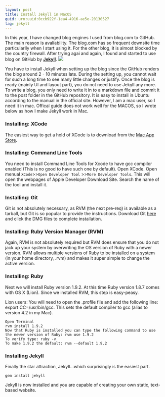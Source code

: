 ```yaml
---
layout: post
title: Install Jekyll in MacOS
guid: urn:uuid:0ccb922f-1ea4-4916-ae5e-20130527
tag: jekyll
---
```

In this year, I have changed blog engines I used from blog.com to GitHub. The main reason is avaliability. The blog.com has so frequent downsite time particularlly when I start using it. For the other blog, it is almost blocked by the country firewall. After trying agai and again, I found and started to use blog on GitHub by __[Jekyll](http://jekyllrb.com/)__. ![](http://jekyllrb.com/img/logo-2x.png)

You have to install Jekyll when setting up the blog since the GitHub renders the blog around 2 - 10 minutes late. During the setting up, you cannot wait for such a long time to see many little changes or justify. Once the blog is ready (mainly UI and layout part), you do not need to use Jekyll any more. To write a blog, you only need to write it in to a markdown file and commit it to the post folder in the GitHub repository. It is easy to install in Ubuntu according to the manual in the official site. However, I am a mac user, so I need it in mac. Offical guide does not work well for the MACOS, so I wrote below as how I make Jekyll work in Mac.
<br>
### Installing: XCode
The easiest way to get a hold of XCode is to download from the [Mac App Store](http://itunes.apple.com/us/app/xcode/id448457090?mt=12).
### Installing: Command Line Tools
You need to install Command Line Tools for Xcode to have gcc compilor enabled (This is no good to have such one by default). Open XCode. Open menual `XCode`>>`Open Developer Tool` >>`More Developer Tools`. This will open the webpages of Apple Developer Download Site. Search the name of the tool and install it.

### Installing: Git
Git is not absolutely necessary, as RVM (the next pre-req) is available as a tarball, but Git is so popular to provide the instructions. Download Git [here](http://code.google.com/p/git-osx-installer/) and click the DMG files to complete installation.
### Installing: Ruby Version Manager (RVM)
Again, RVM is not absolutely required but RVM does ensure that you do not jack up your system by overwriting the OS version of Ruby with a newer version. RVM allows multiple versions of Ruby to be installed on a system (in your home directory, .rvm) and makes it super simple to change the active version.
### Installing: Ruby
Next we will install Ruby version 1.9.2. At this time Ruby version 1.8.7 comes with OS X (Lion). Since we installed RVM, this step is easy-peasy.

Lion users: You will need to open the .profile file and add the following line: export CC=/usr/bin/gcc. This sets the default compiler to gcc (alias to version 4.2 in my Mac).

    Open Terminal
    rvm install 1.9.2
    Now that Ruby is installed you can type the following command to use the newer version of Ruby: rvm use 1.9.2
    To verify type: ruby -v
    To make 1.9.2 the default: rvm --default 1.9.2
### Installing Jekyll
Finally the star attraction, Jekyll…which surprisingly is the easiest part. 

    gem install jekyll

Jekyll is now installed and you are capable of creating your own static, text-based website.




